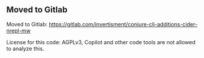## Moved to Gitlab

Moved to Gitlab:
https://gitlab.com/invertisment/conjure-clj-additions-cider-nrepl-mw

License for this code: AGPLv3, Copilot and other code tools are not allowed to analyze this.
